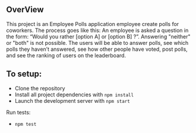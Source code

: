 
OverView
---
 This project is an Employee Polls application employee create polls for coworkers. The process goes like this: An employee is asked a question in the form: “Would you rather [option A] or [option B] ?”. Answering "neither" or "both" is not possible. The  users will be able to answer polls, see which polls they haven’t answered, see how other people have voted, post polls, and see the ranking of users on the leaderboard.


To setup:
---
- Clone the repository
- Install all project dependencies with `npm install`
- Launch the development server with `npm start`

Run tests:
- `npm test`
